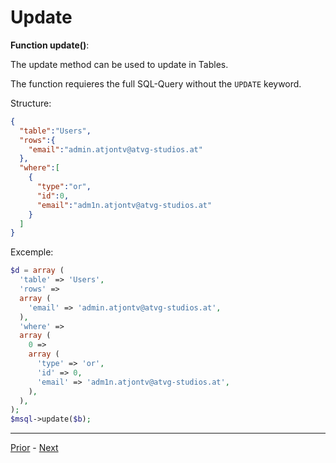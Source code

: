 # Update

**Function update()**:

The update method can be used to update in Tables.

The function requieres the full SQL-Query without the `UPDATE` keyword.

Structure:

```json
{
  "table":"Users",
  "rows":{
    "email":"admin.atjontv@atvg-studios.at"
  },
  "where":[
    {
      "type":"or",
      "id":0,
      "email":"adm1n.atjontv@atvg-studios.at"
    }
  ]
}
```

Excemple:

```php
$d = array (
  'table' => 'Users',
  'rows' =>
  array (
    'email' => 'admin.atjontv@atvg-studios.at',
  ),
  'where' =>
  array (
    0 => 
    array (
      'type' => 'or',
      'id' => 0,
      'email' => 'adm1n.atjontv@atvg-studios.at',
    ),
  ),
);
$msql->update($b);
```

----

[Prior](Select.md) - [Next](Delete.md)